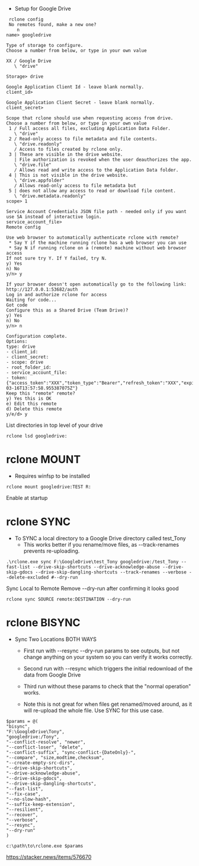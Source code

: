 - Setup for Google Drive
```
 rclone config
 No remotes found, make a new one?
    n
name> googledrive

Type of storage to configure.
Choose a number from below, or type in your own value

XX / Google Drive
   \ "drive"

Storage> drive

Google Application Client Id - leave blank normally.
client_id>

Google Application Client Secret - leave blank normally.
client_secret>

Scope that rclone should use when requesting access from drive.
Choose a number from below, or type in your own value
 1 / Full access all files, excluding Application Data Folder.
   \ "drive"
 2 / Read-only access to file metadata and file contents.
   \ "drive.readonly"
   / Access to files created by rclone only.
 3 | These are visible in the drive website.
   | File authorization is revoked when the user deauthorizes the app.
   \ "drive.file"
   / Allows read and write access to the Application Data folder.
 4 | This is not visible in the drive website.
   \ "drive.appfolder"
   / Allows read-only access to file metadata but
 5 | does not allow any access to read or download file content.
   \ "drive.metadata.readonly"
scope> 1

Service Account Credentials JSON file path - needed only if you want use SA instead of interactive login.
service_account_file>
Remote config

Use web browser to automatically authenticate rclone with remote?
 * Say Y if the machine running rclone has a web browser you can use
 * Say N if running rclone on a (remote) machine without web browser access
If not sure try Y. If Y failed, try N.
y) Yes
n) No
y/n> y

If your browser doesn't open automatically go to the following link: http://127.0.0.1:53682/auth
Log in and authorize rclone for access
Waiting for code...
Got code
Configure this as a Shared Drive (Team Drive)?
y) Yes
n) No
y/n> n

Configuration complete.
Options:
type: drive
- client_id:
- client_secret:
- scope: drive
- root_folder_id:
- service_account_file:
- token: {"access_token":"XXX","token_type":"Bearer","refresh_token":"XXX","expiry":"2014-03-16T13:57:58.955387075Z"}
Keep this "remote" remote?
y) Yes this is OK
e) Edit this remote
d) Delete this remote
y/e/d> y
```

List directories in top level of your drive
```
rclone lsd googledrive:
```

# rclone MOUNT
- Requires winfsp to be installed

```
rclone mount googledrive:TEST R:
```

Enable at startup


# rclone SYNC

- To SYNC a local directory to a Google Drive directory called test_Tony
  - This works better if you rename/move files, as --track-renames prevents re-uploading.
```
.\rclone.exe sync F:\GoogleDrive\test_Tony googledrive:/test_Tony --fast-list --drive-skip-shortcuts --drive-acknowledge-abuse --drive-skip-gdocs --drive-skip-dangling-shortcuts --track-renames --verbose --delete-excluded #--dry-run
```

Sync Local to Remote
Remove --dry-run after confirming it looks good
```
rclone sync SOURCE remote:DESTINATION --dry-run
```

# rclone BISYNC

- Sync Two Locations BOTH WAYS
  - First run with --resync --dry-run params to see outputs, but not change anything on your system so you can verify it works correctly.
  - Second run with --resync which triggers the initial redownload of the data from Google Drive
  - Third run without these params to check that the "normal operation" works.

  - Note this is not great for when files get renamed/moved around, as it will re-upload the whole file. Use SYNC for this use case.

```
$params = @(
"bisync",
"F:\GoogleDrive\Tony",
"googledrive:/Tony",
"--conflict-resolve", "newer",
"--conflict-loser", "delete",
"--conflict-suffix", "sync-conflict-{DateOnly}-",
"--compare", "size,modtime,checksum",
"--create-empty-src-dirs",
"--drive-skip-shortcuts",
"--drive-acknowledge-abuse",
"--drive-skip-gdocs",
"--drive-skip-dangling-shortcuts",
"--fast-list",
"--fix-case",
"--no-slow-hash",
"--suffix-keep-extension",
"--resilient",
"--recover",
"--verbose",
"--resync",
"--dry-run"
)

c:\path\to\rclone.exe $params
```

https://stacker.news/items/576670